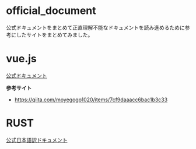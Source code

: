 # official_document
公式ドキュメントをまとめて正直理解不能なドキュメントを読み進めるために参考にしたサイトをまとめてみました。
# vue.js
[公式ドキュメント](https://ja.vuejs.org/)  

**参考サイト** 

- https://qiita.com/moyegogo1020/items/7cf9daaacc6bac1b3c33



# RUST
[公式日本語訳ドキュメント](https://doc.rust-jp.rs/the-rust-programming-language-ja/1.6/book/)
